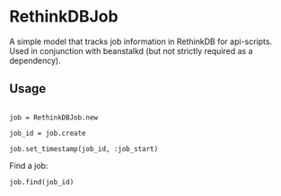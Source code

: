 # RethinkDBJob

A simple model that tracks job information in RethinkDB for api-scripts. Used in conjunction with beanstalkd (but not strictly required as a dependency).

## Usage

```require 'rethinkdb_job'

job = RethinkDBJob.new

job_id = job.create

job.set_timestamp(job_id, :job_start)
```

Find a job:

```
job.find(job_id)
```
